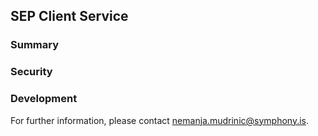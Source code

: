 ## SEP Client Service

### Summary

### Security

### Development
For further information, please contact nemanja.mudrinic@symphony.is.